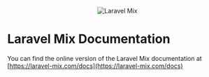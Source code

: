 <p align="center"><img src="https://laravel.com/assets/img/components/logo-mix.svg" alt="Laravel Mix"></p>

# Laravel Mix Documentation

You can find the online version of the Laravel Mix documentation at [https://laravel-mix.com/docs](https://laravel-mix.com/docs)
